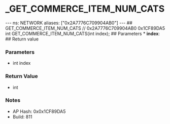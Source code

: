# _GET_COMMERCE_ITEM_NUM_CATS

--- ns: NETWORK aliases: ["0x2A7776C709904AB0"] --- ## GET_COMMERCE_ITEM_NUM_CATS  // 0x2A7776C709904AB0 0x1CF89DA5 int GET_COMMERCE_ITEM_NUM_CATS(int index);   ## Parameters * **index**:  ## Return value

### Parameters
* int index

### Return Value
* int

### Notes
* AP Hash: 0x0x1CF89DA5
* Build: 811

